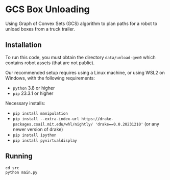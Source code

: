 # GCS Box Unloading

Using Graph of Convex Sets (GCS) algorithm to plan paths for a robot to unload boxes from a truck trailer.

## Installation
To run this code, you must obtain the directory `data/unload-gen0` which contains robot assets (that are not public).

Our recommended setup requires using a Linux machine, or using WSL2 on Windows, with the following requirements:
- `python` 3.8 or higher
- `pip` 23.3.1 or higher

Necessary installs:
- `pip install manipulation`
- `pip install --extra-index-url https://drake-packages.csail.mit.edu/whl/nightly/ 'drake==0.0.20231210'` (or any newer version of drake)
- `pip install ipython`
- `pip install pyvirtualdisplay`

## Running

```
cd src
python main.py
```